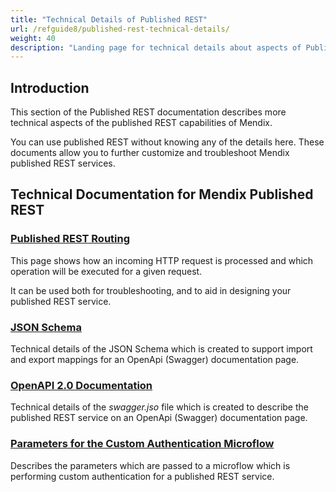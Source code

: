 ```yaml
---
title: "Technical Details of Published REST"
url: /refguide8/published-rest-technical-details/
weight: 40
description: "Landing page for technical details about aspects of Published REST"
---
```


## Introduction

This section of the Published REST documentation describes more technical aspects of the published REST capabilities of Mendix.

You can use published REST without knowing any of the details here. These documents allow you to further customize and troubleshoot Mendix published REST services.

## Technical Documentation for Mendix Published REST

### [Published REST Routing](/refguide8/published-rest-routing/)

This page shows how an incoming HTTP request is processed and which operation will be executed for a given request.

It can be used both for troubleshooting, and to aid in designing your published REST service.

### [JSON Schema](/refguide8/published-rest-service-json-schema/)

Technical details of the JSON Schema which is created to support import and export mappings for an OpenApi (Swagger) documentation page.

### [OpenAPI 2.0 Documentation](/refguide8/open-api/)

Technical details of the *swagger.jso* file which is created to describe the published REST service on an OpenApi (Swagger) documentation page.

### [Parameters for the Custom Authentication Microflow](/refguide8/published-rest-authentication-parameter/)

Describes the parameters which are passed to a microflow which is performing custom authentication for a published REST service.
